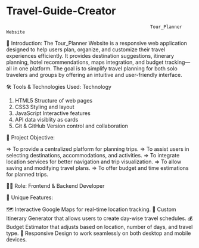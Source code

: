 # Travel-Guide-Creator
                                                          Tour_Planner Website
📝 Introduction:
The Tour_Planner Website is a responsive web application designed to help users plan, organize, and customize their travel experiences efficiently. It provides destination suggestions, itinerary planning, hotel recommendations, maps integration, and budget tracking—all in one platform. The goal is to simplify travel planning for both solo travelers and groups by offering an intuitive and user-friendly interface.

🛠️ Tools & Technologies Used:
Technology
1. HTML5	Structure of web pages
2. CSS3	Styling and layout
3. JavaScript	Interactive features
4. API data visiblity as cards
5. Git & GitHub	Version control and collaboration

🎯 Project Objective:

 => To provide a centralized platform for planning trips.
 => To assist users in selecting destinations, accommodations, and activities.
 => To integrate location services for better navigation and trip visualization.
 => To allow saving and modifying travel plans.
=>  To offer budget and time estimations for planned trips.

👨‍💻 Role: Frontend & Backend Developer

🌟 Unique Features:

🗺️ Interactive Google Maps for real-time location tracking.
📆 Custom Itinerary Generator that allows users to create day-wise travel schedules.
💰 Budget Estimator that adjusts based on location, number of days, and travel type.
📱 Responsive Design to work seamlessly on both desktop and mobile devices.
